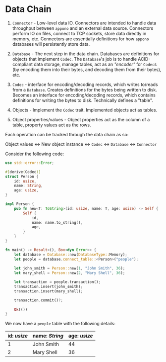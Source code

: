 # Data Chain

1. `Connector` - Low-level data IO. Connectors are intended to handle data throughput between `appono` and 
                 an external data source. Connectors perform IO on files, connect to TCP sockets, store
                 data directly in memory, etc. Connectors are essentially definitions for how `appono` databases
                 will persistently store data.

2. `Database` - The next step in the data chain. Databases are definitions for objects that implement `Codec`.
                The `Database`'s job is to handle ACID-compliant data storage, manage tables, act as an 
                _"encoder"_ for `Codec`s (by encoding them into their bytes, and decoding them from their bytes),
                etc.

3. `Codec` - interface for encoding/decoding records, which writes to/reads from a `Database`. Creates
             definitions for the bytes being written to disk. Becomes an interface for encoding/decoding records,
             which contains definitions for writing the bytes to disk. Technically defines a "table".  

4. Objects - Implement the `Codec` trait. Implemented objects act as tables.   

5. Object properties/values - Object properties act as the column of a table, property values act as the rows.  

Each operation can be tracked through the data chain as so:

Object values <-> New object instance <-> `Codec` <-> `Database` <-> `Connector`


Consider the following code:

```rust
use std::error::Error;

#[derive(Codec)]
struct Person {
    id: usize,
    name: String,
    age: usize,
}

impl Person {
    pub fn new<T: ToString>(id: usize, name: T, age: usize) -> Self {
        Self {
            id,
            name: name.to_string(),
            age,
        }
    }
}

fn main() -> Result<(), Box<dyn Error>> {
    let database = Database::new(DatabaseType::Memory);
    let people = database.connect_table::<Person>("people");
    
    let john_smith = Person::new(1, "John Smith", 36);
    let mary_shell = Person::new(2, "Mary Shell", 36);

    let transaction = people.transaction();
    transaction.insert(john_smith);
    transaction.insert(mary_shell);

    transaction.commit()?;
    
    Ok(())
}
```

We now have a `people` table with the following details:

| id: _usize_ | name: _String_ | age: _usize_ |
|-------------|----------------|--------------|
| 1           | John Smith     | 44           |
| 2           | Mary Shell     | 36           |


